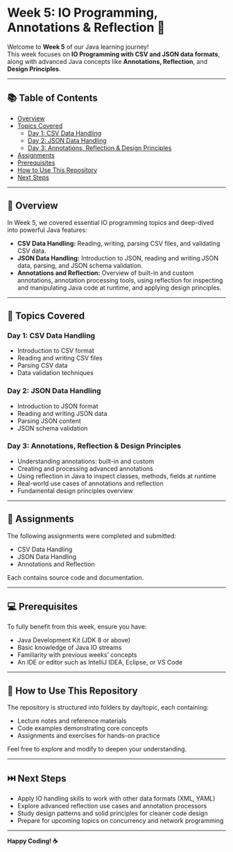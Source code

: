 # Week 5: IO Programming, Annotations & Reflection 🚀

Welcome to **Week 5** of our Java learning journey!  
This week focuses on **IO Programming with CSV and JSON data formats**, along with advanced Java concepts like **Annotations, Reflection**, and **Design Principles**.

---

## 📚 Table of Contents

- [Overview](#overview)  
- [Topics Covered](#topics-covered)  
  - [Day 1: CSV Data Handling](#day-1-csv-data-handling)  
  - [Day 2: JSON Data Handling](#day-2-json-data-handling)  
  - [Day 3: Annotations, Reflection & Design Principles](#day-3-annotations-reflection--design-principles)  
- [Assignments](#assignments)  
- [Prerequisites](#prerequisites)  
- [How to Use This Repository](#how-to-use-this-repository)  
- [Next Steps](#next-steps)  

---

## 📝 Overview

In Week 5, we covered essential IO programming topics and deep-dived into powerful Java features:

- **CSV Data Handling:** Reading, writing, parsing CSV files, and validating CSV data.  
- **JSON Data Handling:** Introduction to JSON, reading and writing JSON data, parsing, and JSON schema validation.  
- **Annotations and Reflection:** Overview of built-in and custom annotations, annotation processing tools, using reflection for inspecting and manipulating Java code at runtime, and applying design principles.

---

## 📌 Topics Covered

### Day 1: CSV Data Handling

- Introduction to CSV format  
- Reading and writing CSV files  
- Parsing CSV data  
- Data validation techniques

### Day 2: JSON Data Handling

- Introduction to JSON format  
- Reading and writing JSON data  
- Parsing JSON content  
- JSON schema validation

### Day 3: Annotations, Reflection & Design Principles

- Understanding annotations: built-in and custom  
- Creating and processing advanced annotations  
- Using reflection in Java to inspect classes, methods, fields at runtime  
- Real-world use cases of annotations and reflection  
- Fundamental design principles overview

---

## 📝 Assignments

The following assignments were completed and submitted:

- CSV Data Handling  
- JSON Data Handling  
- Annotations and Reflection  

Each contains source code and documentation.

---

## 💻 Prerequisites

To fully benefit from this week, ensure you have:

- Java Development Kit (JDK 8 or above)  
- Basic knowledge of Java IO streams  
- Familiarity with previous weeks’ concepts  
- An IDE or editor such as IntelliJ IDEA, Eclipse, or VS Code

---

## 📂 How to Use This Repository

The repository is structured into folders by day/topic, each containing:

- Lecture notes and reference materials  
- Code examples demonstrating core concepts  
- Assignments and exercises for hands-on practice

Feel free to explore and modify to deepen your understanding.

---

## ⏭️ Next Steps

- Apply IO handling skills to work with other data formats (XML, YAML)  
- Explore advanced reflection use cases and annotation processors  
- Study design patterns and solid principles for cleaner code design  
- Prepare for upcoming topics on concurrency and network programming

---

**Happy Coding! ☕**
